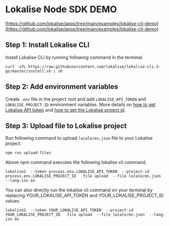 # Lokalise Node SDK DEMO

[https://github.com/lokalise/apps/tree/main/examples/lokalise-cli-demo](https://github.com/lokalise/apps/tree/main/examples/lokalise-cli-demo)

## Step 1: Install Lokalise CLI

Install Lokalise CLI by running following command in the terminal. 

```shell
curl -sfL https://raw.githubusercontent.com/lokalise/lokalise-cli-2-go/master/install.sh | sh
```

## Step 2: Add environment variables 

Create `.env` file in the project root and  add `LOKALISE_API_TOKEN` and `LOKALISE_PROJECT_ID` environment variables.
More details on [how to get Lokalise API token](https://docs.lokalise.com/en/articles/1929556-api-tokens) and [how to get the Lokalise project id](https://docs.lokalise.com/en/articles/1400460-projects#project-id).


## Step 3: Upload file to Lokalise project
Run following command to upload `locale/en.json` file to your Lokalise project.

```shell
npm run upload-files
```

Above npm command executes the following lokalise cli command. 
```shell
lokalise2  --token process.env.LOKALISE_API_TOKEN  --project-id process.env.LOKALISE_PROJECT_ID   file upload  --file locale/en.json  --lang-iso en
```
You can also directly run the lokalise cli command on your terminal by replacing YOUR_LOKALISE_API_TOKEN and YOUR_LOKALISE_PROJECT_ID values.
```shell
lokalise2  --token YOUR_LOKALISE_API_TOKEN  --project-id YOUR_LOKALISE_PROJECT_ID   file upload  --file locale/en.json  --lang-iso en
```